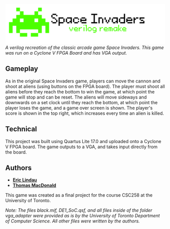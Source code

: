 ![](space_invaders.png)
*A verilog recreation of the classic arcade game Space Invaders. This game was run on a Cyclone V FPGA Board and has VGA output.*

## Gameplay
As in the original Space Invaders game, players can move the cannon and shoot at aliens (using buttons on the FPGA board). The player must
shoot all aliens before they reach the bottom to win the game, at which point the game will stop and can be reset. The aliens will move sideways and downwards on a set clock until they reach the bottom, at which point the player loses the game, and a game over screen is shown. The player's score is shown in the top right, which increases every time an alien is killed.

## Technical
This project was built using Quartus Lite 17.0 and uploaded onto a Cyclone V FPGA board. The game outputs to a VGA, and takes input directly from the board.

## Authors
- **[Eric Lindau](https://github.com/eric-lindau)**
- **[Thomas MacDonald](https://github.com/thomasdmacdonald)**

This game was created as a final project for the course CSC258 at the University of Toronto.

*Note: The files black.mif, DE1_SoC.qsf, and all files inside of the folder vga_adapter were provided as is by
the University of Toronto Department of Computer Science. All other files were written by the authors.*
